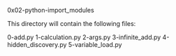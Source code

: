 0x02-python-import_modules

This directory will contain the following files:

0-add.py
1-calculation.py
2-args.py
3-infinite_add.py
4-hidden_discovery.py
5-variable_load.py
